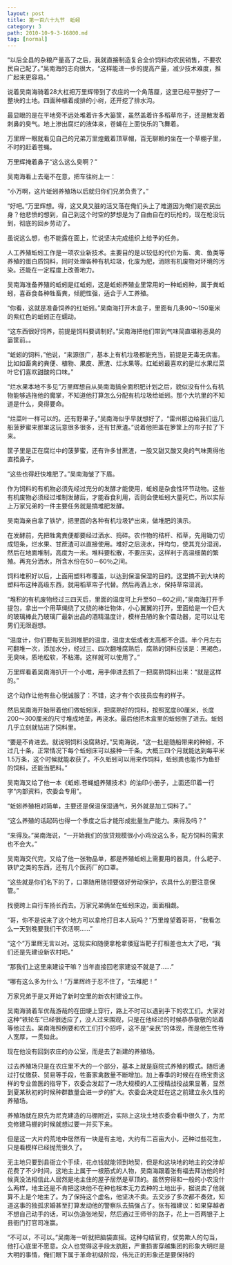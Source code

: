 ```yaml
---
layout: post
title: 第一百六十九节　蚯蚓
category: 3
path: 2010-10-9-3-16800.md
tag: [normal]
---
```


“以后全县的杂粮产量高了之后，我就直接制造复合全价饲料向农民销售，不要农民自己配了。”吴南海的志向很大，“这样能进一步的提高产量，减少技术难度，推广起来更容易。”

说着吴南海骑着28大杠把万里辉带到了农庄的一个角落厘，这里已经平整好了一整块的土地。四面种植着成排的小树，还开挖了排水沟。

最显眼的是在平地旁不远处堆着许多大篓筐，虽然盖着许多稻草帘子，还是散发着刺鼻的臭气。地上渗出腐烂的液体来，苍蝇在上面快乐的飞舞着。

万里辉一眼就看见自己的兄弟万里煌戴着顶草帽，百无聊赖的坐在一个草棚子里，不时的赶着苍蝇。

万里辉掩着鼻子“这么这么臭啊？”

吴南海看上去毫不在意，把车往树上一：

“小万啊，这片蚯蚓养殖场以后就归你们兄弟负责了。”

“好吧。”万里辉想。得，这又臭又脏的活又落在俺们头上了难道因为俺们是农民出身？他悲愤的想到，自己到这个时空的梦想是为了自由自在的玩枪的，现在枪没玩到，彻底的回乡劳动了。

虽说这么想，也不能露在面上，忙说坚决完成组织上给予的任务。

人工养殖蚯蚓工作是一项农业新技术。主要目的是以较低的代价为畜、禽、鱼类等养殖的蛋白质饲料，同时处理各种有机垃圾，化废为肥，消除有机废物对环境的污染。还能在一定程度上改善地力。

吴南海准备养殖的蚯蚓是红蚯蚓，这是蚯蚓养殖业里常用的一种蚯蚓种，属于粪蚯蚓，喜吞食各种牲畜粪，倾肥性强，适合于人工养殖。

“你看，这就是准备饲养的红蚯蚓。”吴南海打开木盒子，里面有几条90～150毫米的紫红色的蚯蚓正在蠕动。

“这东西很好饲养，前提是饲料要调制好。”吴南海把他们带到气味简直堪称恶臭的篓筐前。。

“蚯蚓的饲料，”他说，“来源很广，基本上有机垃圾都能充当，前提是无毒无病害。比如如畜禽的粪便、植物、果皮、蔗渣、烂水果等。红蚯蚓最喜欢的是烂水果烂菜叶它们喜欢甜酸的口味。”

“烂水果本地不多见”万里辉想自从吴南海搞全面积肥计划之后，貌似没有什么有机物能够逃拖他的魔掌，不知道他打算怎么分配有机垃圾给蚯蚓。那个大坑里的不知道是什么，臭得要命。

“烂菜叶一样可以的。还有野果子，”吴南海似乎早就想好了，“雷州那边给我们运几船菠萝蜜来那里这玩意很多很多，还有甘蔗渣。”说着他把盖在箩筐上的帘子拉了下来。

筐子里是正在腐烂中的菠萝蜜，还有许多甘蔗渣，一股又甜又酸又臭的气味熏得他直捂鼻子。

“这些也得赶快堆肥了。”吴南海皱了下眉。

作为饲料的有机物必须先经过充分的发酵才能使用，蚯蚓是杂食性环节动物。这些有机废物必须经过堆制发酵后，才能吞食利用，否则会使蚯蚓大量死亡。所以实际上万家兄弟的一件主要任务就是搞堆肥发酵。

吴南海亲自拿了铁铲，把里面的各种有机垃圾铲出来，做堆肥的演示。

在发酵前，先把牲禽粪便都要经过洒水、捣碎。农作物的秸杆、稻草，先用锄刀切成短条，烂水果、甘蔗渣可以直接使用。堆好之后浇水，拌均匀，使其充分湿润，然后在地面堆制，高度为一米。堆料要松散，不要压实，这样利于高温细菌的繁殖。再充分洒水，所含水份在50－60％之间。

饲料堆积好以后，上面用塑料布覆盖，以达到保温保湿的目的。这里搞不到大块的塑料布这种高级东西，就用稻草帘子代替。然后再洒上水，保持草帘湿润。

“堆积的有机废物经过三四天后，里面的温度可上升至50－60之间，”吴南海打开手提包，拿出一个用草绳绕了又绕的棒壮物体，小心翼翼的打开，里面给是一个巨大的玻璃棒此乃玻璃厂最新出品的酒精温度计，模样丑陋的象个震动器，足可以让宅男们无限遐想。

“温度计，你们要每天监测堆肥的温度，温度太低或者太高都不合适。半个月左右可翻堆一次，添加水分，经过三、四次翻堆腐熟后，腐熟的饲料应该是：黑褐色，无臭味，质地松软，不粘滞。这样就可以使用了。”

万里辉看着吴南海扒开一个小堆，用手伸进去抓了一把腐熟饲料出来：“就是这样的。”

这个动作让他有些心悦诚服了：不错，这才有个农技员应有的样子。

然后吴南海开始带着他们做蚯蚓床，把腐熟好的饲料，按照宽度80厘米，长度200～300厘米的尺寸堆成地垄，再浇水。最后他把木盒里的蚯蚓倒了进去。蚯蚓几乎立刻就钻进了饲料里。

“要是不肯进去。就说明饲料没腐熟好。”吴南海说，“这一批是随船带来的种蚓，不过几十条，正常情况下每个蚯蚓床可以接种一千条。大概三四个月就能达到每平米1.5万条，这个时候就能收获了。不久蚯蚓可以用来作饲料，蚯蚓粪也能作为鱼虾的饲料，还能当肥料。”

吴南海又给了他一本《蚯蚓.苍蝇蛆养殖技术》的油印小册子，上面还印着一行字“内部资料，农委会专用”。

“蚯蚓养殖相对简单，主要还是保温保湿通气，另外就是加工饲料了。”

“这么养殖的话起码也得一个季度之后才能形成批量生产能力。来得及吗？”

“来得及。”吴南海说，“一开始我们的放贷规模很小小鸡没这么多，配方饲料的需求也不会大。”

吴南海交代完，又给了他一张物品单，都是养殖蚯蚓上需要用的器具，什么耙子、铁铲之类的东西，还有几个医药厂的口罩。

“这些就是你们名下的了，口罩随用随领要做好劳动保护，农具什么的要注意保管。”

找便跨上自行车扬长而去。万家兄弟俩坐在蚯蚓床边，面面相觑。

“哥，你不是说来了这个地方可以拿枪打日本人玩吗？”万里煌望着哥哥，“我看怎么一天到晚要我们干农活啊……”

“这个”万里辉无言以对。这现实和随便拿枪拿倭寇当靶子打相差也太大了吧，“我们还是先建设新农村吧。”

“那我们上这里来建设干嘛？当年直接回老家建设不就是了……”

“哪有这么多为什么！”万里辉终于忍不住了，“去堆肥！”

万家兄弟于是又开始了新时空里的新农村建设工作。

吴南海骑着车优哉游哉的在田埂上穿行，路上不时可以遇到手下的农工们。大家对这种“铁轮车”已经很适应了，没人过来围观，只是在他经过的时候恭恭敬敬的站着等他过去。吴南海照例要和农工们打个招呼，这不是“亲民”的体现，而是他生性待人宽厚，一贯如此。

现在他没有回到农庄的办公室，而是去了新建的养殖场。

过去养殖场只是在农庄里不大的一个部分，基本上就是庭院式养殖的模式。随后通过打仗缴获、贸易等手段，牲畜家禽数量不断增加。加上春季的时候在在杨宝贵这样的专业兽医的指导下，农委会发起了一场大规模的人工授精战役战果显著，显然到夏某秋初的时候种群数量会进一步的扩大。农委会决定赶在这之前建立永久性的养殖场。

养殖场就在原先为尼克建造的马棚附近，实际上这块土地农委会看中很久了，为尼克修建马棚的时候就想过要一并买下来。

但是这一大片的荒地中居然有一块是有主地，大约有二百亩大小，还种过些花生，只是看模样已经抛荒很久了。

无主地只要到县衙立个手续，花点钱就能领到地契，但是和这块地的地主的交涉却花费了不少时间，这地主上属于一根筋式的人物，吴南海跟着张有福去拜访他的时候真没法相信此人居然是地主住的屋子居然是草顶的。虽然穷得和一般的小农没什么两样，地主还是不肯把这块他不在种也根本无力去种的土地出手，据说卖了他就算不上是个地主了。为了保持这个虚名，他坚决不卖。去交涉了多次都不奏效，知道这事的独孤求婚甚至打算发动他的警察队去搞强占了。张有福建议：如果穿越者不想自己动手的话，可以伪造张地契，然后通过王师爷的路子，花上一百两银子上县衙门打官司准赢。

“不可以，不可以。”吴南海一听就把脑袋直摇。这种勾结官府，仗势欺人的勾当，他打心底里不愿意。众人也觉得这手段太肮脏，严重损害穿越集团的形象大明烂是大明的事情，俺们眼下属于革命初级阶段，伟光正的形象还是要保持的